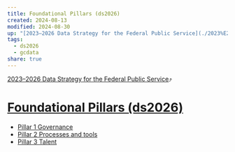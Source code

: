 ```yaml
---
title: Foundational Pillars (ds2026)
created: 2024-08-13
modified: 2024-08-30
up: "[2023–2026 Data Strategy for the Federal Public Service](./2023%E2%80%932026%20Data%20Strategy%20for%20the%20Federal%20Public%20Service.md)"
tags:
  - ds2026
  - gcdata
share: true
---
```

[2023–2026 Data Strategy for the Federal Public Service](./2023%E2%80%932026%20Data%20Strategy%20for%20the%20Federal%20Public%20Service.md)⤴️
# [Foundational Pillars (ds2026)](Foundational%20Pillars%20(ds2026).md)
- [Pillar 1 Governance](./Pillar%201%20Governance.md)
- [Pillar 2 Processes and tools](./Pillar%202%20Processes%20and%20tools.md)
- [Pillar 3 Talent](./Pillar%203%20Talent.md)

